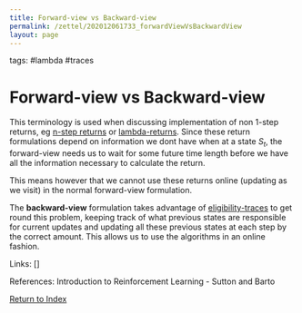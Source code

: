 ```yaml
---
title: Forward-view vs Backward-view
permalink: /zettel/202012061733_forwardViewVsBackwardView
layout: page
---
```

tags: #lambda #traces

# Forward-view vs Backward-view

This terminology is used when discussing implementation of non 1-step returns, eg [n-step returns](202011302230_nstepReturn) 
or [lambda-returns](202012061731_lambdaReturn). Since these return formulations depend on 
information we dont have when at a state $S_t$, the forward-view needs us to wait for 
some future time length before we have all the information necessary to calculate the return. 

This means however that we cannot use these returns online (updating as we visit) in the normal
forward-view formulation. 

The **backward-view** formulation takes advantage of [eligibility-traces](202012061733_eligibilityTraces)
to get round this problem, keeping track of what previous states are responsible
for current updates and updating all these previous states at each step by the correct amount.
This allows us to use the algorithms in an online fashion.

Links: []

References: Introduction to Reinforcement Learning - Sutton and Barto

[Return to Index](index)